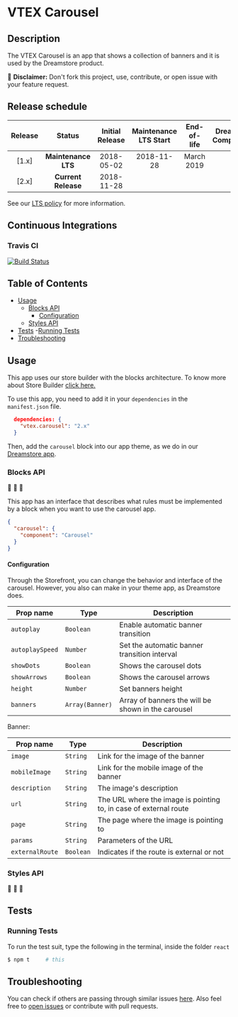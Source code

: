 # VTEX Carousel

## Description
The VTEX Carousel is an app that shows a collection of banners and it is used by the Dreamstore product.

:loudspeaker: **Disclaimer:** Don't fork this project, use, contribute, or open issue with your feature request.

## Release schedule
| Release  | Status              | Initial Release | Maintenance LTS Start | End-of-life | Dreamstore Compatibility
| :--:     | :---:               |  :---:          | :---:                 | :---:       | :---: 
| [1.x]    | **Maintenance LTS** |  2018-05-02     | 2018-11-28            | March 2019  | 1.x
| [2.x]    | **Current Release** |  2018-11-28     |                       |             | 2.x

See our [LTS policy](https://github.com/vtex-apps/awesome-io#lts-policy) for more information.


## Continuous Integrations 

### Travis CI 
[![Build Status](https://travis-ci.org/vtex-apps/carousel.svg?branch=master)](https://travis-ci.org/vtex-apps/carousel)


## Table of Contents
- [Usage](#usage)
  - [Blocks API](#blocks-api)
    - [Configuration](#configuration)
  - [Styles API](#styles-api)
- [Tests](#tests)
	-[Running Tests](#running-tests)
- [Troubleshooting](#troubleshooting)

## Usage


This app uses our store builder with the blocks architecture. To know more about Store Builder [click here.](https://help.vtex.com/en/tutorial/understanding-storebuilder-and-stylesbuilder#structuring-and-configuring-our-store-with-object-object)

To use this app, you need to add it in your `dependencies` in the `manifest.json` file.

```json
  dependencies: {
    "vtex.carousel": "2.x"
  }
```

Then, add the `carousel` block into our app theme, as we do in our [Dreamstore app](https://github.com/vtex-apps/dreamstore/blob/master/store/blocks.json). 

### Blocks API
:construction: :construction: :construction:

This app has an interface that describes what rules must be implemented by a block when you want to use the carousel app.

```json
{
  "carousel": {
    "component": "Carousel"
  }
}
```

#### Configuration 
Through the Storefront, you can change the behavior and interface of the carousel. However, you also can make in your theme app, as Dreamstore does.

| Prop name          | Type       | Description                                                                 |
| ------------------ | ---------- | --------------------------------------------------------------------------- |
| `autoplay`                  | `Boolean`      | Enable automatic banner transition                                 |
| `autoplaySpeed`             | `Number`       | Set the automatic banner transition interval                       |
| `showDots`                  | `Boolean`      | Shows the carousel dots                                            |
| `showArrows`                | `Boolean`      | Shows the carousel arrows                                          |
| `height`                    | `Number`       | Set banners height                                                 |
| `banners`                   | `Array(Banner)`| Array of banners the will be shown in the carousel                 |

Banner:

| Prop name          | Type       | Description                                                                 |
| ------------------ | ---------- | --------------------------------------------------------------------------- |
| `image`                     | `String`      | Link for the image of the banner                                   |
| `mobileImage`               | `String`      | Link for the mobile image of the banner                            |
| `description`               | `String`      | The image's description                                            |
| `url`                       | `String`      | The URL where the image is pointing to, in case of external route  |
| `page`                      | `String`      | The page where the image is pointing to                            |
| `params`                    | `String`      | Parameters of the URL                                              |
| `externalRoute`             | `Boolean`     | Indicates if the route is external or not                          |

### Styles API
:construction: :construction: :construction:

## Tests

### Running Tests

To run the test suit, type the following in the terminal, inside the folder `react`

```sh
$ npm t     # this
```

## Troubleshooting
You can check if others are passing through similar issues [here](https://github.com/vtex-apps/carousel/issues). Also feel free to [open issues](https://github.com/vtex-apps/carousel/issues/new) or contribute with pull requests.

